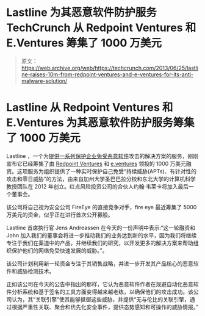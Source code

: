 # Lastline 为其恶意软件防护服务 TechCrunch 从 Redpoint Ventures 和 E.Ventures 筹集了 1000 万美元

> 原文：<https://web.archive.org/web/https://techcrunch.com/2013/06/25/lastline-raises-10m-from-redpoint-ventures-and-e-ventures-for-its-anti-malware-solution/>

# Lastline 从 Redpoint Ventures 和 E.Ventures 为其恶意软件防护服务筹集了 1000 万美元

Lastline ，一个为[提供一系列保护企业免受恶意软件](https://web.archive.org/web/20221208005423/http://www.lastline.com/previct-anti-malware.php)攻击的解决方案的服务，刚刚宣布它已经筹集了由 [Redpoint Ventures](https://web.archive.org/web/20221208005423/http://www.redpoint.com/) 和 [e.ventures](https://web.archive.org/web/20221208005423/http://www.eventures.vc/) 领投的 1000 万美元融资。这项服务为组织提供了一种实时保护自己免受“持续威胁(APTs)、有针对性的攻击和零日威胁”的方法，由来自加州大学圣巴巴拉分校和东北大学的计算机科学教授团队在 2012 年创立。红点风险投资公司的合伙人约翰·韦莱卡将加入最后一个董事会。

该公司将自己视为安全公司 FireEye 的直接竞争对手，fire eye 最近筹集了 5000 万美元的资金，似乎正在进行首次公开募股。

Lastline 首席执行官 Jens Andreassen 在今天的一份声明中表示:“这一轮融资和 John 加入我们的董事会将进一步推动我们的业务达到新的水平，因为我们将继续专注于我们在渠道中的产品，并继续我们的研究，以开发更多的解决方案来帮助组织保护他们的网络免受快速发展的威胁。”。

该公司计划利用新一轮资金专注于其销售战略，并进一步开发其产品核心的恶意软件和威胁检测技术。

正如该公司在今天的公告中指出的那样，它认为恶意软件作者在规避自动化恶意软件分析系统和基于签名的工具方面变得越来越老练，以确保他们的攻击成功。该公司认为，其“关联引擎”使其能够抵御这些威胁，并提供“无与伦比的关联引擎，通过根据严重性关联、聚合和优先化安全事件，提供态势感知和可操作的威胁情报。”